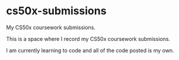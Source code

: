 # cs50x-submissions
My CS50x coursework submissions.

This is a space where I record my CS50x coursework submissions. 

I am currently learning to code and all of the code posted is my own.
